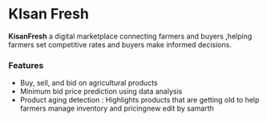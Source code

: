 # KIsan Fresh

**KisanFresh** a digital marketplace connecting farmers and buyers ,helping farmers set competitive rates and buyers make informed decisions.

### Features
- Buy, sell, and bid on agricultural products
- Minimum bid price prediction using data analysis
- Product aging detection : Highlights products that are getting old to help farmers manage inventory and pricingnew edit by samarth 
